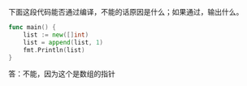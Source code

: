 下面这段代码能否通过编译，不能的话原因是什么；如果通过，输出什么。

```go
func main() {
	list := new([]int)
	list = append(list, 1)
	fmt.Println(list)
}
```

答：不能，因为这个是数组的指针
